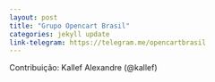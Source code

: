 ```yaml
---
layout: post
title: "Grupo Opencart Brasil"
categories: jekyll update
link-telegram: https://telegram.me/opencartbrasil
---
```

Contribuição: Kallef Alexandre (@kallef)
